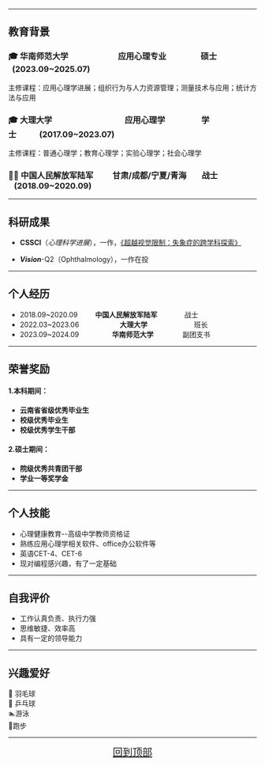 ------------------------------------------------------------------------

## 教育背景



### 🎓 华南师范大学&nbsp;&nbsp;&nbsp;&nbsp;&nbsp;&nbsp;&nbsp;&nbsp;&nbsp;&nbsp;&nbsp;&nbsp;&nbsp;&nbsp;&nbsp;&nbsp;&nbsp;&nbsp;&nbsp;&nbsp;&nbsp;&nbsp;&nbsp;&nbsp;&nbsp;&nbsp;应用心理专业  &nbsp;&nbsp;&nbsp;&nbsp;&nbsp;&nbsp;&nbsp;&nbsp;&nbsp;&nbsp;&nbsp;&nbsp;&nbsp;&nbsp;&nbsp;&nbsp;&nbsp;硕士 &nbsp;&nbsp;&nbsp;&nbsp;&nbsp;&nbsp;&nbsp;&nbsp;   &nbsp;&nbsp;(2023.09~2025.07)

主修课程：应用心理学进展；组织行为与人力资源管理；测量技术与应用；统计方法与应用

### 🎓 大理大学  &nbsp;&nbsp;&nbsp;&nbsp;&nbsp;&nbsp;&nbsp;&nbsp;&nbsp;&nbsp;&nbsp;&nbsp;&nbsp;&nbsp;&nbsp;&nbsp;&nbsp;&nbsp;&nbsp;&nbsp;&nbsp;&nbsp;&nbsp;&nbsp;&nbsp;&nbsp;&nbsp;&nbsp;&nbsp;&nbsp;&nbsp;&nbsp;&nbsp;&nbsp;&nbsp;&nbsp;&nbsp;应用心理学 &nbsp;&nbsp;&nbsp;&nbsp;&nbsp;&nbsp; &nbsp;&nbsp;&nbsp;&nbsp;&nbsp;&nbsp;&nbsp;&nbsp;&nbsp;&nbsp;&nbsp;学士&nbsp;&nbsp;&nbsp;&nbsp;&nbsp;&nbsp;&nbsp;&nbsp;&nbsp;&nbsp;&nbsp;&nbsp;(2017.09~2023.07)

主修课程：普通心理学；教育心理学；实验心理学；社会心理学

### 👨‍✈️&nbsp;中国人民解放军陆军&nbsp;&nbsp;&nbsp;&nbsp;&nbsp;&nbsp;&nbsp;&nbsp;&nbsp;&nbsp;甘肃/成都/宁夏/青海&nbsp;&nbsp;&nbsp;&nbsp;&nbsp;&nbsp;&nbsp;&nbsp;战士&nbsp;&nbsp;&nbsp;&nbsp;&nbsp;&nbsp;&nbsp;&nbsp;&nbsp;   &nbsp;&nbsp;&nbsp;(2018.09~2020.09)



------------------------------------------------------------------------

## 科研成果



- **CSSCI**（*心理科学进展*），一作，[《超越视觉限制：失象症的跨学科探索》](/paper.pdf)

  

- ***Vision***-Q2（Ophthalmology），一作在投

  

------------------------------------------------------------------------

## 个人经历



- 2018.09~2020.09 &nbsp;&nbsp;&nbsp;&nbsp;&nbsp;&nbsp;&nbsp;&nbsp;**中国人民解放军陆军**  &nbsp;&nbsp;&nbsp;&nbsp;&nbsp;&nbsp;&nbsp;&nbsp;&nbsp;&nbsp;&nbsp;&nbsp;&nbsp;战士
- 2022.03~2023.06 &nbsp;&nbsp;&nbsp;&nbsp;&nbsp;&nbsp;&nbsp;&nbsp;&nbsp;&nbsp;&nbsp;&nbsp;&nbsp;&nbsp;&nbsp;&nbsp;&nbsp;&nbsp;&nbsp;&nbsp;**大理大学** &nbsp;&nbsp;&nbsp;&nbsp;&nbsp;&nbsp;&nbsp;&nbsp;&nbsp;&nbsp;&nbsp;&nbsp;&nbsp;&nbsp;&nbsp;&nbsp;&nbsp;&nbsp;&nbsp;&nbsp;&nbsp;&nbsp;&nbsp;班长
- 2023.09~2024.09 &nbsp;&nbsp;&nbsp;&nbsp;&nbsp;&nbsp;&nbsp;&nbsp;&nbsp;&nbsp;&nbsp;&nbsp;&nbsp;&nbsp;&nbsp;&nbsp;**华南师范大学**&nbsp;&nbsp;&nbsp;&nbsp;&nbsp;&nbsp;&nbsp;&nbsp;&nbsp;&nbsp;&nbsp;&nbsp;&nbsp;&nbsp;&nbsp;副团支书



------------------------------------------------------------------------

## 荣誉奖励



#### 1.本科期间：

- **云南省省级优秀毕业生**
- **校级优秀毕业生**
- **校级优秀学生干部**



#### 2.硕士期间：

- **院级优秀共青团干部**
- **学业一等奖学金**



------------------------------------------------------------------------

## 个人技能



-   心理健康教育--高级中学教师资格证
-   熟练应用心理学相关软件、office办公软件等
-   英语CET-4、CET-6
-   现对编程感兴趣，有了一定基础



------------------------------------------------------------------------

## 自我评价



- 工作认真负责、执行力强
- 思维敏捷、效率高
- 具有一定的领导能力





------

## 兴趣爱好

 🏸 羽毛球\
 🏓 乒乓球\
 🏊‍ 游泳\
 🏃‍ 跑步

------



<p align="center">
    <a href="#" style="font-size: 20px;">回到顶部</a>
</p>


